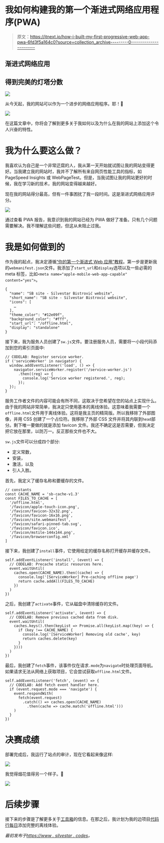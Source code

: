 # 我如何构建我的第一个渐进式网络应用程序(PWA)

> 原文：<https://itnext.io/how-i-built-my-first-progressive-web-app-pwa-6fd3f5a164c0?source=collection_archive---------0----------------------->

## 渐进式网络应用

## 得到完美的灯塔分数

![](img/95f262dbd16d04bc4268754da11d58b1.png)

从今天起，我的网站可以作为一个进步的网络应用程序。耶！💯

![](img/1a7e88def5e9c1cbef772ae4ca45db73.png)

在这篇文章中，你将会了解到更多关于我如何以及为什么在我的网站上添加这个令人兴奋的特性。

# 我为什么要这么做？

我喜欢认为自己是一个非常迂腐的人，我从第一天开始就试图让我的网站变得更好。当我建立我的网站时，我并不了解所有来自网页性能工具的指标，如 PageSpeed Insights 或 WebPageTest。但是，当我试图让我的网站更好的时候，我在学习新的技术，我的网站变得越来越好。

现在我的网站得分最高，但有一件事困扰了我一段时间。这是渐进式网络应用评分。

![](img/c09f20968d295d837e5746f32df537cf.png)

通过查看 PWA 报告，我意识到我的网站已经为 PWA 做好了准备。只有几个问题需要解决。我不理解这些问题，但这从未阻止过我。

# 我是如何做到的

作为我的起点，我决定遵循[“你的第一个渐进式 Web 应用”教程](https://codelabs.developers.google.com/codelabs/your-first-pwapp/#4)。第一步是更新我的`webmanifest.json`文件。我添加了`start_url`和`display`选项以及一些必需的 meta 标签，比如`<meta name="apple-mobile-web-app-capable" content="yes">`。

```
{
  "name": "SB site - Silvestar Bistrović website",
  "short_name": "SB site - Silvestar Bistrović website",
  "icons": [
    …
  ],
  "theme_color": "#12e09f",
  "background_color": "#fff",
  "start_url": "/offline.html",
  "display": "standalone"
}
```

接下来，我为服务人员创建了`sw.js`文件。要注册服务人员，需要将一小段代码添加到您的索引页面中:

```
// CODELAB: Register service worker.
if ('serviceWorker' in navigator) {
  window.addEventListener('load', () => {
    navigator.serviceWorker.register('/service-worker.js')
      .then((reg) => {
        console.log('Service worker registered.', reg);
      });
  });
}
```

服务工作者文件的内容可能会有所不同，这取决于您希望在您的站点上实现什么。由于我的网站非常简单，我决定只使用基本的离线体验。这意味着我需要一个`offline.html`文件用于离线体验。这将是我主页的精简版。所以我移除了外部图像，并用 CSS 创建了一个占位符。我移除了外部 CSS 文件并将其内联到`head`部分。剩下唯一要做的就是添加 favicon 文件。我还不确定这是否需要，但我决定把它放在那里，以防万一。反正那些文件也不大。

`sw.js`文件可以分成四个部分:

*   定义常数，
*   安装，
*   激活，以及
*   引人入胜。

首先，我定义了缓存名称和要缓存的文件。

```
// constants
const CACHE_NAME = 'sb-cache-v1.3'
const FILES_TO_CACHE = [
  '/offline.html',
  '/favicon/apple-touch-icon.png',
  '/favicon/favicon-32x32.png',
  '/favicon/favicon-16x16.png',
  '/favicon/site.webmanifest',
  '/favicon/safari-pinned-tab.svg',
  '/favicon/favicon.ico',
  '/favicon/mstile-144x144.png',
  '/favicon/browserconfig.xml'
]
```

接下来，我创建了`install`事件，它使用给定的缓存名称打开缓存并缓存文件。

```
self.addEventListener('install', (event) => {
  // CODELAB: Precache static resources here.
  event.waitUntil(
    caches.open(CACHE_NAME).then((cache) => {
      console.log('[ServiceWorker] Pre-caching offline page')
      return cache.addAll(FILES_TO_CACHE)
    })
  )
})
```

之后，我创建了`activate`事件，它从磁盘中清除缓存的文件。

```
self.addEventListener('activate', (event) => {
  // CODELAB: Remove previous cached data from disk.
  event.waitUntil(
    caches.keys().then(keyList => Promise.all(keyList.map((key) => {
      if (key !== CACHE_NAME) {
        console.log('[ServiceWorker] Removing old cache', key)
        return caches.delete(key)
      }
    })))
  )
})
```

最后，我创建了`fetch`事件，该事件仅在请求`.mode`为`navigate`时处理页面导航。如果请求无法从网络上获取项目，它会尝试获取`offline.html`文件。

```
self.addEventListener('fetch', (event) => {
  // CODELAB: Add fetch event handler here.
  if (event.request.mode === 'navigate') {
    event.respondWith(
      fetch(event.request)
        .catch(() => caches.open(CACHE_NAME)
          .then(cache => cache.match('offline.html')))
    )
  }
})
```

# 决赛成绩

部署完成后，我运行了站点的审计，现在它看起来像这样:

![](img/af425e0f7ebedc392bcad4f99c6f4c1d.png)

我觉得烟花值得另一个样子。💯

![](img/83683d46b4ea6f204b437cbc82146a24.png)

# 后续步骤

接下来的步骤是了解更多关于[工具箱](https://developers.google.com/web/tools/workbox/)的信息。在那之后，我计划为我的边项目[代码行每日](https://cld.silvestar.codes/)添加完整的离线体验。

*最初发布于*[*https://www . silvestar . codes*](https://www.silvestar.codes/articles/how-i-built-my-first-progressive-web-app-pwa/)*。*